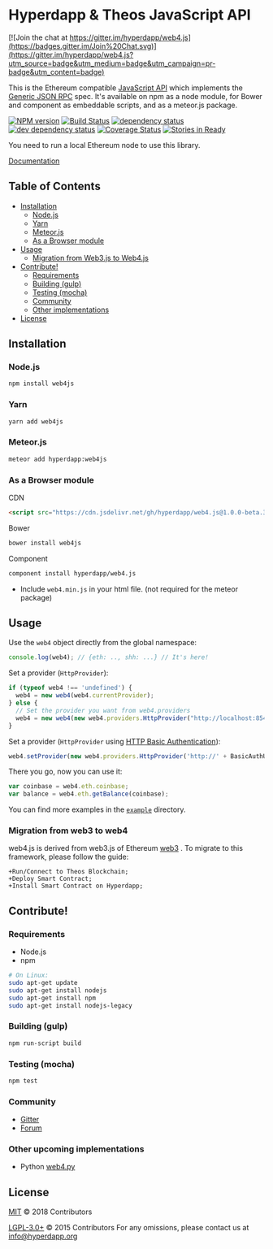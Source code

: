 # Hyperdapp & Theos JavaScript API

[![Join the chat at https://gitter.im/hyperdapp/web4.js](https://badges.gitter.im/Join%20Chat.svg)](https://gitter.im/hyperdapp/web4.js?utm_source=badge&utm_medium=badge&utm_campaign=pr-badge&utm_content=badge)

This is the Ethereum compatible [JavaScript API](https://github.com/hyperdapp/wiki/wiki/JavaScript-API)
which implements the [Generic JSON RPC](https://github.com/hyperdapp/wiki/wiki/JSON-RPC) spec. It's available on npm as a node module, for Bower and component as embeddable scripts, and as a meteor.js package.

[![NPM version][npm-image]][npm-url] [![Build Status][travis-image]][travis-url] [![dependency status][dep-image]][dep-url] [![dev dependency status][dep-dev-image]][dep-dev-url] [![Coverage Status][coveralls-image]][coveralls-url] [![Stories in Ready][waffle-image]][waffle-url]

<!-- [![browser support](https://ci.testling.com/hyperdapp/hyperdapp.js.png)](https://ci.testling.com/hyperdapp/hyperdapp.js) -->

You need to run a local Ethereum node to use this library.

[Documentation](https://github.com/hyperdapp/wiki/wiki/JavaScript-API)

## Table of Contents

- [Installation](#installation)
  - [Node.js](#nodejs)
  - [Yarn](#yarn)
  - [Meteor.js](#meteorjs)
  - [As a Browser module](#as-a-browser-module)
- [Usage](#usage)
  - [Migration from Web3.js to Web4.js](#migration-from-web3-to-web4)
- [Contribute!](#contribute)
  - [Requirements](#requirements)
  - [Building (gulp)](#building-gulp)
  - [Testing (mocha)](#testing-mocha)
  - [Community](#community)
  - [Other implementations](#other-implementations)
- [License](#license)

## Installation

### Node.js

```bash
npm install web4js
```

### Yarn

```bash
yarn add web4js
```

### Meteor.js

```bash
meteor add hyperdapp:web4js
```

### As a Browser module

CDN

```html
<script src="https://cdn.jsdelivr.net/gh/hyperdapp/web4.js@1.0.0-beta.36/dist/web4.min.js" integrity="sha256-nWBTbvxhJgjslRyuAKJHK+XcZPlCnmIAAMixz6EefVk=" crossorigin="anonymous"></script>
```

Bower

```bash
bower install web4js
```

Component

```bash
component install hyperdapp/web4.js
```

* Include `web4.min.js` in your html file. (not required for the meteor package)

## Usage

Use the `web4` object directly from the global namespace:

```js
console.log(web4); // {eth: .., shh: ...} // It's here!
```

Set a provider (`HttpProvider`):

```js
if (typeof web4 !== 'undefined') {
  web4 = new web4(web4.currentProvider);
} else {
  // Set the provider you want from web4.providers
  web4 = new web4(new web4.providers.HttpProvider("http://localhost:8545"));
}
```

Set a provider (`HttpProvider` using [HTTP Basic Authentication](https://en.wikipedia.org/wiki/Basic_access_authentication)):

```js
web4.setProvider(new web4.providers.HttpProvider('http://' + BasicAuthUsername + ':' + BasicAuthPassword + '@localhost:8545'));
```

There you go, now you can use it:

```js
var coinbase = web4.eth.coinbase;
var balance = web4.eth.getBalance(coinbase);
```

You can find more examples in the [`example`](https://github.com/hyperdapp/web4.js/tree/master/example) directory.

### Migration from web3 to web4

web4.js is derived from web3.js of Ethereum [web3](https://github.com/ethereum/web3.js) .
To migrate to this framework, please follow the guide:

```
+Run/Connect to Theos Blockchain;
+Deploy Smart Contract;
+Install Smart Contract on Hyperdapp;
```
## Contribute!

### Requirements

* Node.js
* npm

```bash
# On Linux:
sudo apt-get update
sudo apt-get install nodejs
sudo apt-get install npm
sudo apt-get install nodejs-legacy
```

### Building (gulp)

```bash
npm run-script build
```


### Testing (mocha)

```bash
npm test
```

### Community
 - [Gitter](https://gitter.im/hyperdapp/web4.js?source=orgpage)
 - [Forum](https://forum.hyperdapp.org/categories/hyperdapp-js)


### Other upcoming implementations
 - Python [web4.py](https://github.com/hyperdapp/web4.py)

## License

[MIT](LICENSE.md) © 2018 Contributors


[LGPL-3.0+](ETH-LICENSE.md) © 2015 Contributors
For any omissions, please contact us at info@hyperdapp.org

[npm-image]: https://badge.fury.io/js/web4.svg
[npm-url]: https://npmjs.org/package/web4
[travis-image]: https://travis-ci.org/hyperdapp/web4.js.svg
[travis-url]: https://travis-ci.org/hyperdapp/web4.js
[dep-image]: https://david-dm.org/hyperdapp/web4.js.svg
[dep-url]: https://david-dm.org/hyperdapp/web4.js
[dep-dev-image]: https://david-dm.org/hyperdapp/web4.js/dev-status.svg
[dep-dev-url]: https://david-dm.org/hyperdapp/web4.js#info=devDependencies
[coveralls-image]: https://coveralls.io/repos/hyperdapp/web4.js/badge.svg?branch=master
[coveralls-url]: https://coveralls.io/r/hyperdapp/web4.js?branch=master
[waffle-image]: https://badge.waffle.io/hyperdapp/web4.js.svg?label=ready&title=Ready
[waffle-url]: https://waffle.io/hyperdapp/web4.js
